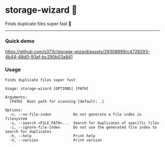 # storage-wizard 🧙

Finds duplicate files super fast 🚀

---

### Quick demo

https://github.com/s373r/storage-wizard/assets/29308899/c4728293-4b44-48d0-93af-bc290b03a841

### Usage

```shell
Finds duplicate files super fast 

Usage: storage-wizard [OPTIONS] [PATH]

Arguments:
  [PATH]  Root path for scanning [default: .]

Options:
  -n, --no-file-index          Do not generate a file index in filesystem
  -s, --search <FILE_PATH>...  Search for duplicates of specific files
  -i, --ignore-file-index      Do not use the generated file index to search for duplicates
  -h, --help                   Print help
  -V, --version                Print version
```
